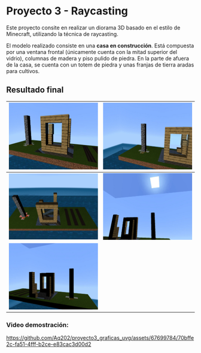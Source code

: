 # Proyecto 3 - Raycasting

Este proyecto consite en realizar un diorama 3D basado en el estilo de Minecraft, utilizando la 
técnica de raycasting.

El modelo realizado consiste en una **casa en construcción**. Está compuesta por una ventana 
frontal (únicamente cuenta con la mitad superior del vidrio), columnas de madera y piso pulido de 
piedra. En la parte de afuera de la casa, se cuenta con un totem de piedra y unas franjas de tierra
aradas para cultivos.

## Resultado final

| ![Resultado final](result/1.png) | ![Resultado final](result/2.png) |
|------------  | -------------  |
| ![Resultado final](result/3.png) | ![Resultado final](result/4.png) | 
| ![Resultado final](result/5.png) |

### Video demostración:

https://github.com/Aq202/proyecto3_graficas_uvg/assets/67699784/70bffe2c-fa51-4fff-b2ce-e83cac3d00d2

